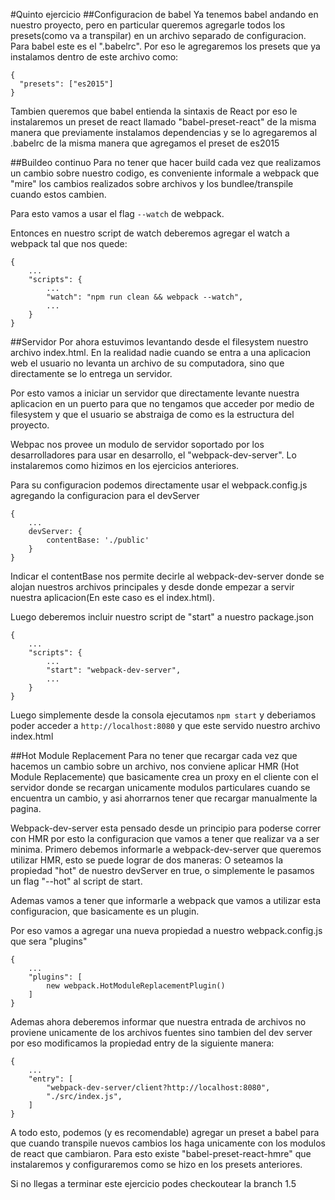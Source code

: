 #Quinto ejercicio
##Configuracion de babel
Ya tenemos babel andando en nuestro proyecto, pero en particular queremos agregarle todos los presets(como va a transpilar) en un archivo separado de configuracion. Para babel este es el ".babelrc". Por eso le agregaremos los presets que ya instalamos dentro de este archivo como:

```
{
  "presets": ["es2015"]
}
```

Tambien queremos que babel entienda la sintaxis de React por eso le instalaremos un preset de react llamado "babel-preset-react" de la misma manera que previamente instalamos dependencias y se lo agregaremos al .babelrc de la misma manera que agregamos el preset de es2015

##Buildeo continuo
Para no tener que hacer build cada vez que realizamos un cambio sobre nuestro codigo, es conveniente informale a webpack que "mire" los cambios realizados sobre archivos y los bundlee/transpile cuando estos cambien.

Para esto vamos a usar el flag `--watch` de webpack.

Entonces en nuestro script de watch deberemos agregar el watch a webpack tal que nos quede:

```
{
	...
	"scripts": {
		...
		"watch": "npm run clean && webpack --watch",
		...
	}
}
```

##Servidor
Por ahora estuvimos levantando desde el filesystem nuestro archivo index.html. En la realidad nadie cuando se entra a una aplicacion web el usuario no levanta un archivo de su computadora, sino que directamente se lo entrega un servidor.

Por esto vamos a iniciar un servidor que directamente levante nuestra aplicacion en un puerto para que no tengamos que acceder por medio de filesystem y que el usuario se abstraiga de como es la estructura del proyecto.

Webpac nos provee un modulo de servidor soportado por los desarrolladores para usar en desarrollo, el "webpack-dev-server". Lo instalaremos como hizimos en los ejercicios anteriores.

Para su configuracion podemos directamente usar el webpack.config.js agregando la configuracion para el devServer

```
{
	...
	devServer: {
		contentBase: './public'
	}
}
```

Indicar el contentBase nos permite decirle al webpack-dev-server donde se alojan nuestros archivos principales y desde donde empezar a servir nuestra aplicacion(En este caso es el index.html).

Luego deberemos incluir nuestro script de "start" a nuestro package.json

```
{
	...
	"scripts": {
		...
		"start": "webpack-dev-server",
		...
	}
}
```

Luego simplemente desde la consola ejecutamos `npm start` y deberiamos poder acceder a `http://localhost:8080` y que este servido nuestro archivo index.html

##Hot Module Replacement
Para no tener que recargar cada vez que hacemos un cambio sobre un archivo, nos conviene aplicar HMR (Hot Module Replacemente) que basicamente crea un proxy en el cliente con el servidor donde se recargan unicamente modulos particulares cuando se encuentra un cambio, y asi ahorrarnos tener que recargar manualmente la pagina.

Webpack-dev-server esta pensado desde un principio para poderse correr con HMR por esto la configuracion que vamos a tener que realizar va a ser minima. Primero debemos informarle a webpack-dev-server que queremos utilizar HMR, esto se puede lograr de dos maneras: O seteamos la propiedad "hot" de nuestro devServer en true, o simplemente le pasamos un flag "--hot" al script de start.

Ademas vamos a tener que informarle a webpack que vamos a utilizar esta configuracion, que basicamente es un plugin.

Por eso vamos a agregar una nueva propiedad a nuestro webpack.config.js que sera "plugins"

```
{
	...
	"plugins": [
		new webpack.HotModuleReplacementPlugin()
	]
}
```

Ademas ahora deberemos informar que nuestra entrada de archivos no proviene unicamente de los archivos fuentes sino tambien del dev server por eso modificamos la propiedad entry de la siguiente manera:

```
{
	...
	"entry": [
		"webpack-dev-server/client?http://localhost:8080",
		"./src/index.js",
	]
}
```

A todo esto, podemos (y es recomendable) agregar un preset a babel para que cuando transpile nuevos cambios los haga unicamente con los modulos de react que cambiaron. Para esto existe "babel-preset-react-hmre" que instalaremos y configuraremos como se hizo en los presets anteriores.

Si no llegas a terminar este ejercicio podes checkoutear la branch 1.5